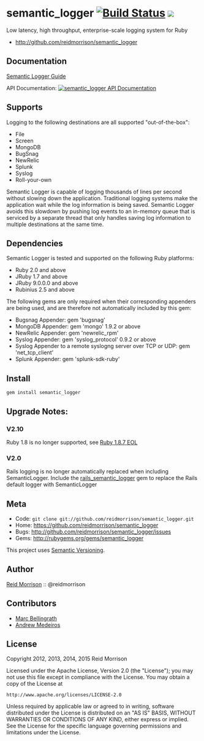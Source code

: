 semantic_logger [![Build Status](https://secure.travis-ci.org/reidmorrison/semantic_logger.png?branch=master)](http://travis-ci.org/reidmorrison/semantic_logger) ![](http://ruby-gem-downloads-badge.herokuapp.com/semantic_logger?type=total)
===============

Low latency, high throughput, enterprise-scale logging system for Ruby

* http://github.com/reidmorrison/semantic_logger

## Documentation

[Semantic Logger Guide](http://reidmorrison.github.io/semantic_logger)

API Documentation: [![semantic_logger API Documentation](https://www.omniref.com/ruby/gems/semantic_logger.png)](https://www.omniref.com/ruby/gems/semantic_logger)

## Supports

Logging to the following destinations are all supported "out-of-the-box":

* File
* Screen
* MongoDB
* BugSnag
* NewRelic
* Splunk
* Syslog
* Roll-your-own

Semantic Logger is capable of logging thousands of lines per second without slowing
down the application. Traditional logging systems make the application wait while
the log information is being saved. Semantic Logger avoids this slowdown by pushing
log events to an in-memory queue that is serviced by a separate thread that only
handles saving log information to multiple destinations at the same time.

## Dependencies

Semantic Logger is tested and supported on the following Ruby platforms:
- Ruby 2.0 and above
- JRuby 1.7 and above
- JRuby 9.0.0.0 and above
- Rubinius 2.5 and above

The following gems are only required when their corresponding appenders are being used,
and are therefore not automatically included by this gem:
- Bugsnag Appender: gem 'bugsnag'
- MongoDB Appender: gem 'mongo' 1.9.2 or above
- NewRelic Appender: gem 'newrelic_rpm'
- Syslog Appender: gem 'syslog_protocol' 0.9.2 or above
- Syslog Appender to a remote syslogng server over TCP or UDP: gem 'net_tcp_client'
- Splunk Appender: gem 'splunk-sdk-ruby'

## Install

    gem install semantic_logger

## Upgrade Notes:

### V2.10

Ruby 1.8 is no longer supported, see [Ruby 1.8.7 EOL](https://www.ruby-lang.org/en/news/2014/07/01/eol-for-1-8-7-and-1-9-2/)

### V2.0

Rails logging is no longer automatically replaced when including SemanticLogger.
Include the [rails_semantic_logger](http://github.com/reidmorrison/rails_semantic_logger)
gem to replace the Rails default logger with SemanticLogger

## Meta

* Code: `git clone git://github.com/reidmorrison/semantic_logger.git`
* Home: <https://github.com/reidmorrison/semantic_logger>
* Bugs: <http://github.com/reidmorrison/semantic_logger/issues>
* Gems: <http://rubygems.org/gems/semantic_logger>

This project uses [Semantic Versioning](http://semver.org/).

## Author

[Reid Morrison](https://github.com/reidmorrison) :: @reidmorrison

## Contributors

* [Marc Bellingrath](https://github.com/marc)
* [Andrew Medeiros](https://github.com/amedeiros)

## License

Copyright 2012, 2013, 2014, 2015 Reid Morrison

Licensed under the Apache License, Version 2.0 (the "License");
you may not use this file except in compliance with the License.
You may obtain a copy of the License at

    http://www.apache.org/licenses/LICENSE-2.0

Unless required by applicable law or agreed to in writing, software
distributed under the License is distributed on an "AS IS" BASIS,
WITHOUT WARRANTIES OR CONDITIONS OF ANY KIND, either express or implied.
See the License for the specific language governing permissions and
limitations under the License.
